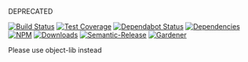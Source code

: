 DEPRECATED

[![Build Status](https://circleci.com/gh/blackflux/object-deep-contain.png?style=shield)](https://circleci.com/gh/blackflux/object-deep-contain)
[![Test Coverage](https://img.shields.io/coveralls/blackflux/object-deep-contain/master.svg)](https://coveralls.io/github/blackflux/object-deep-contain?branch=master)
[![Dependabot Status](https://api.dependabot.com/badges/status?host=github&repo=blackflux/object-deep-contain)](https://dependabot.com)
[![Dependencies](https://david-dm.org/blackflux/object-deep-contain/status.svg)](https://david-dm.org/blackflux/object-deep-contain)
[![NPM](https://img.shields.io/npm/v/object-deep-contain.svg)](https://www.npmjs.com/package/object-deep-contain)
[![Downloads](https://img.shields.io/npm/dt/object-deep-contain.svg)](https://www.npmjs.com/package/object-deep-contain)
[![Semantic-Release](https://github.com/blackflux/js-gardener/blob/master/assets/icons/semver.svg)](https://github.com/semantic-release/semantic-release)
[![Gardener](https://github.com/blackflux/js-gardener/blob/master/assets/badge.svg)](https://github.com/blackflux/js-gardener)

Please use object-lib instead
